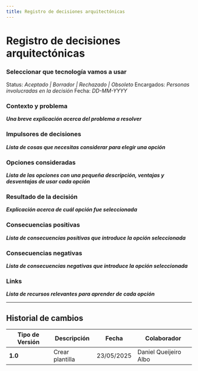 ```yaml
---
title: Registro de decisiones arquitectónicas
---
```


# Registro de decisiones arquitectónicas

### Seleccionar que tecnología vamos a usar
Status: *Aceptado | Borrador | Rechazado | Obsoleto* 
Encargados: *Personas involucradas en la decisión*
Fecha: *DD-MM-YYYY*

### Contexto y problema
***Una breve explicación acerca del problema a resolver***  

### Impulsores de decisiones
***Lista de cosas que necesitas considerar para elegir una opción***  

### Opciones consideradas
***Lista de las opciones con una pequeña descripción, ventajas y desventajas de usar cada opción***  

### Resultado de la decisión
***Explicación acerca de cuál opción fue seleccionada***  

### Consecuencias positivas
***Lista de consecuencias positivas que introduce la opción seleccionada***  

### Consecuencias negativas
***Lista de consecuencias negativas que introduce la opción seleccionada***  

### Links
***Lista de recursos relevantes para aprender de cada opción***  

---

## Historial de cambios

| **Tipo de Versión** | **Descripción** | **Fecha**  | **Colaborador** |
| ------------------- | --------------- | ---------- | --------------- |
| **1.0** | Crear plantilla | 23/05/2025 |  Daniel Queijeiro Albo |